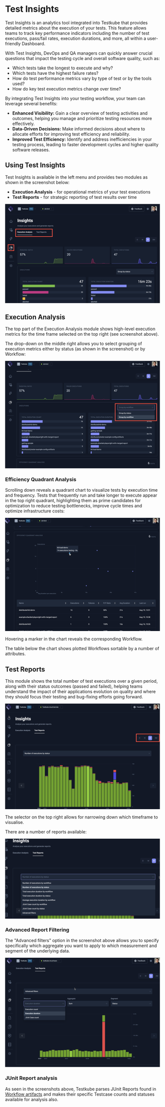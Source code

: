 # Test Insights

Test Insights is an analytics tool integrated into Testkube that provides detailed metrics about the
execution of your tests. This feature allows teams to track key performance indicators including the number
of test executions, pass/fail rates, execution durations, and more, all within a user-friendly Dashboard.

With Test Insights, DevOps and QA managers can quickly answer crucial questions that impact the testing 
cycle and overall software quality, such as:

- Which tests take the longest to execute and why?
- Which tests have the highest failure rates?
- How do test performance metrics vary by type of test or by the tools used?
- How do key test execution metrics change over time?

By integrating Test Insights into your testing workflow, your team can leverage several benefits:

- **Enhanced Visibility:** Gain a clear overview of testing activities and outcomes, helping 
  you manage and prioritize testing resources more effectively.
- **Data-Driven Decisions:** Make informed decisions about where to allocate efforts for improving 
  test efficiency and reliability.
- **Improved Test Efficiency:** Identify and address inefficiencies in your testing process, leading 
  to faster development cycles and higher quality software releases.

## Using Test Insights

Test Insights is available in the left menu and provides two modules as shown in the screenshot below:

- **Execution Analysis** - for operational metrics of your test executions
- **Test Reports** - for strategic reporting of test results over time

![Test Insights Tab](images/test-insights-tab.png)

## Execution Analysis

The top part of the Execution Analysis module shows high-level execution metrics for the time frame
selected on the top right (see screenshot above).

The drop-down on the middle right allows you to select grouping of execution metrics either by status (as shown
in the screenshot) or by Workflow:

![Test Insights Execution Analysis by Workflows](images/test-insights-execution-analysis-by-workflow.png)

### Efficiency Quadrant Analysis

Scrolling down reveals a quadrant chart to visualize tests by execution time and frequency. Tests that 
frequently run and take longer to execute appear in the top right quadrant, highlighting them as prime 
candidates for optimization to reduce testing bottlenecks, improve cycle times and optimize infrastructure costs:

![Test Insights - Efficiency Quadrant Analysis](images/test-insights-quadrant-analysis.png)

Hovering a marker in the chart reveals the corresponding Workflow. 

The table below the chart shows plotted Workflows sortable by a number of attributes.

## Test Reports

This module shows the total number of test executions over a given period, along with their status 
outcomes (passed and failed), helping teams understand the impact of their applications evolution on quality 
and where they should focus their testing and bug-fixing efforts going forward.

![Test Reports Module](images/test-insights-report-module.png)

The selector on the top right allows for narrowing down which timeframe to visualise.

There are a number of reports available:

![Test Reports Module Reports](images/test-insights-reports-list.png)

### Advanced Report Filtering

The "Advanced filters" option in the screenshot above allows you to specify specifically which aggregate 
you want to apply to which measurement and segment of the underlying data.

![Test Reports Advanced Filtering](images/test-insights-advanced-filtering.png)

### JUnit Report analysis

As seen in the screenshots above, Testkube parses JUnit Reports found in 
[Workflow artifacts](/articles/test-workflows-artifacts) and makes their specific Testcase counts and 
statuses available for analysis also.

